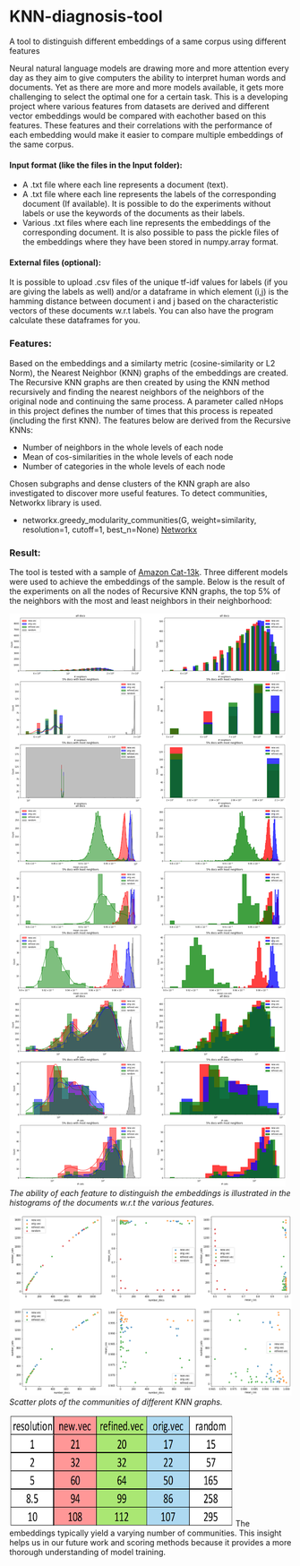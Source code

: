 # KNN-diagnosis-tool
A tool to distinguish different embeddings of a same corpus using different features

Neural natural language models are drawing more and more attention every day as they aim to give computers the ability to interpret human words and documents. Yet as there are more and more models available, it gets more challenging to select the optimal one for a certain task. This is a developing project where various features from datasets are derived and different  vector embeddings would be compared with eachother based on this features. These features and their correlations with the performance of each embedding would make it easier to compare multiple embeddings of the same corpus.

#### Input format (like the files in the Input folder):
* A .txt file where each line represents a document (text).
* A .txt file where each line represents the labels of the corresponding document (If available). It is possible to do the experiments without labels or use the keywords of the documents as their labels.
* Various .txt files where each line represents the embeddings of the corresponding document. It is also possible to pass the pickle files of the embeddings where they have been stored in numpy.array format.

#### External files (optional):
It is possible to upload .csv files of the unique tf-idf values for labels (if you are giving the labels as well) and/or a dataframe in which element (i,j) is the hamming distance between document i and j based on the characteristic vectors of these documents w.r.t labels. You can also have the program calculate these dataframes for you.


### Features:

Based on the embeddings and a similarty metric (cosine-similarity or L2 Norm), the Nearest Neighbor (KNN) graphs of the embeddings are created. The Recursive KNN
graphs are then created by using the KNN method recursively and finding the nearest neighbors of the neighbors of the original node and continuing the same process. A parameter called nHops in this project defines the number of times that this process is repeated (including the first KNN). The features below are derived from the Recursive KNNs:
* Number of neighbors in the whole levels of each node
* Mean of cos-similarities in the whole levels of each node
* Number of categories in the whole levels of each node

Chosen subgraphs and dense clusters of the KNN graph are also investigated to discover more useful features. To detect communities, Networkx library is used. 
* networkx.greedy_modularity_communities(G, weight=similarity, resolution=1, cutoff=1, best_n=None) [Networkx](https://networkx.org/documentation/stable/reference/algorithms/generated/networkx.algorithms.community.modularity_max.greedy_modularity_communities.html#rce363827c0a4-2)


### Result:
The tool is tested with a sample of [Amazon Cat-13k](http://manikvarma.org/downloads/XC/XMLRepository.html). Three different models were used to achieve the embeddings of the sample. Below is the result of the experiments on all the nodes of Recursive KNN graphs, the top 5% of the neighbors with the most and least neighbors in their neighborhood:

![](/Results/PlotsCos.png)
*The ability of each feature to distinguish the embeddings is illustrated in the histograms of the documents w.r.t the various features.*

![](/Results/CommunitiesFeatures.png)
*Scatter plots of the communities of different KNN graphs.*

<img src="/Results/Table.png" width="400" height="200">
The embeddings typically yield a varying number of communities. This insight helps us in our future work and scoring methods because it provides a more thorough understanding of model training.
